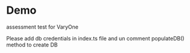 # Demo
assessment test for VaryOne

Please add db credentials in index.ts file and un comment populateDB() method to create DB
